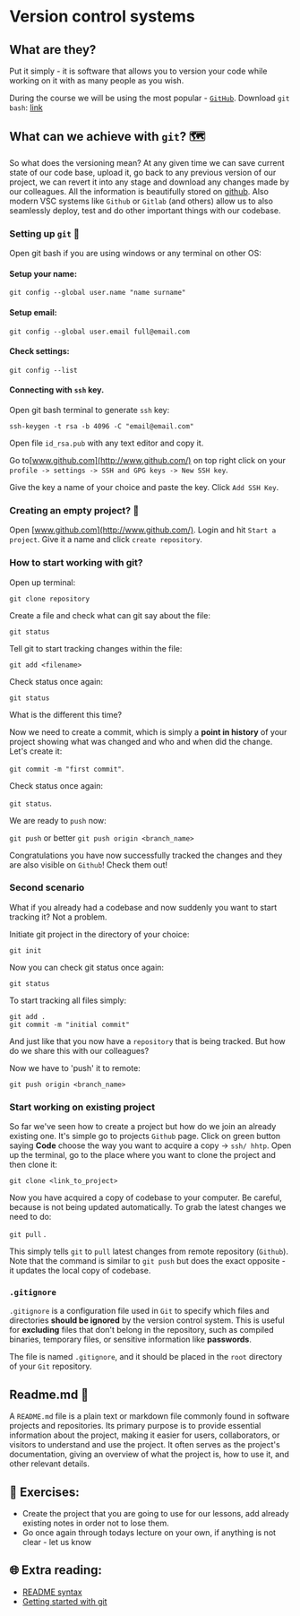 # Version control systems 

## What are they?
Put it simply - it is software that allows you to version your code while working on it with as many people as you wish.

During the course we will be using the most popular - [`GitHub`](http://www.github.com/). 
Download `git bash`: [link](https://git-scm.com/downloads)

## What can we achieve with `git`? 🗺️ 

So what does the versioning mean? At any given time we can save current state of our code base, upload it,  go back to any previous version of our project, we can revert it into any stage and download any changes made by our colleagues. All the information is beautifully stored on [github](http://www.github.com/). Also modern VSC systems like `Github` or `Gitlab` (and others) allow us to also seamlessly deploy, test and do other important things with our codebase.

### Setting up `git` 🧰 

Open git bash if you are using windows or any terminal on other OS:

#### Setup your name:

`git config --global user.name "name surname"`

#### Setup email:

`git config --global user.email full@email.com`

#### Check settings:

`git config --list`


#### Connecting with `ssh` key. 

Open git bash terminal to generate `ssh` key:

`ssh-keygen -t rsa -b 4096 -C "email@email.com"`

Open file `id_rsa.pub` with any text editor and copy it.

Go to[www.github.com](http://www.github.com/) on top right click on your `profile -> settings -> SSH and GPG keys -> New SSH key`.

Give the key a name of your choice and paste the key. Click `Add SSH Key`.


### Creating an empty project? 📃 
Open [www.github.com](http://www.github.com/). Login and hit `Start a project`. Give it a name and click `create repository`.

### How to start working with git?


Open up terminal: 

`git clone repository`

Create a file and check what can git say about the file:

`git status`

Tell git to start tracking changes within the file:

`git add <filename>`

Check status once again:

`git status`

What is the different this time?

Now we need to create a commit, which is simply a **point in history** of your project showing what was changed and who and when did the change. Let's create it:

`git commit -m "first commit"`.

Check status once again:

`git status`.

We are ready to `push` now:

`git push` or better `git push origin <branch_name>`

Congratulations you have now successfully tracked the changes and they are also visible on `Github`! Check them out!


### Second scenario

What if you already had a codebase and now suddenly you want to start tracking it? Not a problem.

Initiate git project in the directory of your choice:

`git init`

Now you can check git status once again:

`git status`

To start tracking all files simply:
```
git add .
git commit -m "initial commit"
```

And just like that you now have a `repository` that is being tracked. But how do we share this with our colleagues?

Now we have to 'push' it to remote:

`git push origin <branch_name>`

### Start working on existing project

So far we've seen how to create a project but how do we join an already existing one.
It's simple go to projects `Github` page. Click on green button saying **Code** choose the way you want to acquire a copy -> `ssh/ hhtp`.
Open up the terminal, go to the place where you want to clone the project and then clone it:

`git clone <link_to_project>`


Now you have acquired a copy of codebase to your computer. Be careful, because is not being updated automatically. To grab the latest changes we need to do:

`git pull` .

This simply tells `git` to `pull` latest changes from remote repository (`Github`). Note that the command is similar to `git push` but does the exact opposite - it updates the local copy of codebase.

###  `.gitignore`

`.gitignore` is a configuration file used in `Git` to specify which files and directories **should be ignored** by the version control system. This is useful for **excluding** files that don't belong in the repository, such as compiled binaries, temporary files, or sensitive information like **passwords**.

The file is named `.gitignore`, and it should be placed in the `root` directory of your `Git` repository.

## Readme.md 📑 

A `README.md` file is a plain text or markdown file commonly found in software projects and repositories. Its primary purpose is to provide essential information about the project, making it easier for users, collaborators, or visitors to understand and use the project. It often serves as the project's documentation, giving an overview of what the project is, how to use it, and other relevant details.


## 🧠 Exercises:
* Create the project that you are going to use for our lessons, add already existing notes in order not to lose them.
* Go once again through todays lecture on your own, if anything is not clear - let us know

## 🌐 Extra reading:

* [README syntax](https://www.markdownguide.org/basic-syntax/)
* [Getting started with git](https://product.hubspot.com/blog/git-and-github-tutorial-for-beginners)


